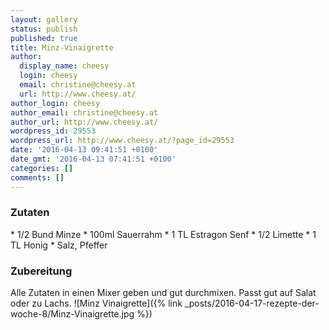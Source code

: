 ```yaml
---
layout: gallery
status: publish
published: true
title: Minz-Vinaigrette
author:
  display_name: cheesy
  login: cheesy
  email: christine@cheesy.at
  url: http://www.cheesy.at/
author_login: cheesy
author_email: christine@cheesy.at
author_url: http://www.cheesy.at/
wordpress_id: 29553
wordpress_url: http://www.cheesy.at/?page_id=29553
date: '2016-04-13 09:41:51 +0100'
date_gmt: '2016-04-13 07:41:51 +0100'
categories: []
comments: []
---
```

### Zutaten
\* 1/2 Bund Minze
\* 100ml Sauerrahm
\* 1 TL Estragon Senf
\* 1/2 Limette
\* 1 TL Honig
\* Salz, Pfeffer
### Zubereitung
Alle Zutaten in einen Mixer geben und gut durchmixen. Passt gut auf Salat oder zu Lachs.
![Minz Vinaigrette]({% link _posts/2016-04-17-rezepte-der-woche-8/Minz-Vinaigrette.jpg %})
